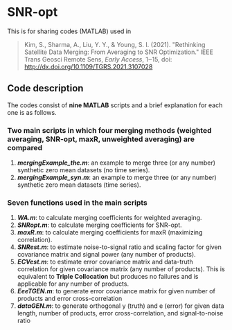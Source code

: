 # SNR-opt

This is for sharing codes (MATLAB) used in 
> Kim, S., Sharma, A., Liu, Y. Y., & Young, S. I. (2021). "Rethinking Satellite Data Merging: From Averaging to SNR Optimization." IEEE
Trans Geosci Remote Sens, *Early Access*, 1‒15, doi: http://dx.doi.org/10.1109/TGRS.2021.3107028

## Code description
The codes consist of **nine MATLAB** scripts and a brief explanation for each one is as follows.
### Two main scripts in which four merging methods (weighted averaging, SNR-opt, maxR, unweighted averaging) are compared
1. ***mergingExample_the.m***: an example to merge three (or any number) synthetic zero mean datasets (no time series).
2. ***mergingExample_syn.m***: an example to merge three (or any number) synthetic zero mean datasets (time series).

### Seven functions used in the main scripts
1. ***WA.m***: to calculate merging coefficients for weighted averaging.
2. ***SNRopt.m***: to calculate merging coefficients for SNR-opt.
3. ***maxR.m***: to calculate merging coefficients for maxR (maximizing correlation).
4. ***SNRest.m***: to estimate noise-to-signal ratio and scaling factor for given covariance matrix and signal power (any number of products).
5. ***ECVest.m***: to estimate error covariance matrix and data-truth correlation for given covariance matrix (any number of products). This is equivalent to **Triple Collocation** but produces no failures and is applicable for any number of products.
6. ***EeeTGEN.m***: to generate error covariance matrix for given number of products and error cross-correlation
7. ***dataGEN.m***: to generate orthogonal y (truth) and e (error) for given data length, number of products, error cross-correlation, and signal-to-noise ratio
